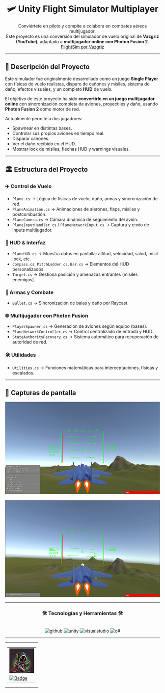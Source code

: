 <div>
  
<div align="center">

# 🛩️ Unity Flight Simulator Multiplayer

Conviértete en piloto y compite o colabora en combates aéreos multijugador.  
Este proyecto es una conversión del simulador de vuelo original de **Vazgriz (YouTube)**, adaptado a **multijugador online con Photon Fusion 2**.</br>
[FlightSim por Vazgriz](https://github.com/vazgriz/FlightSim)

</div>

---

## 📌 Descripción del Proyecto

Este simulador fue originalmente desarrollado como un juego **Single Player** con físicas de vuelo realistas, disparo de cañones y misiles, sistema de daño, efectos visuales, y un completo **HUD** de vuelo.

El objetivo de este proyecto ha sido **convertirlo en un juego multijugador online** con sincronización completa de aviones, proyectiles y daño, usando **Photon Fusion 2** como motor de red.

Actualmente permite a dos jugadores:

- Spawnear en distintas bases.
- Controlar sus propios aviones en tiempo real.
- Disparar cañones.
- Ver el daño recibido en el HUD.
- Mostrar lock de misiles, flechas HUD y warnings visuales.

---

## 🏛 Estructura del Proyecto

### ✈️ Control de Vuelo
- `Plane.cs` → Lógica de físicas de vuelo, daño, armas y sincronización de red.
- `PlaneAnimation.cs` → Animaciones de alerones, flaps, misiles y postcombustión.
- `PlaneCamera.cs` → Cámara dinámica de seguimiento del avión.
- `PlaneInputHandler.cs` / `PlaneNetworkInput.cs` → Captura y envío de inputs multijugador.

### 🧠 HUD & Interfaz
- `PlaneHUD.cs` → Muestra datos en pantalla: altitud, velocidad, salud, misil lock, etc.
- `Compass.cs`, `PitchLadder.cs`, `Bar.cs` → Elementos del HUD personalizados.
- `Target.cs` → Gestiona posición y amenazas entrantes (misiles enemigos).

### 🔫 Armas y Combate
- `Bullet.cs` → Sincronización de balas y daño por Raycast.

### 🌐 Multijugador con Photon Fusion
- `PlayerSpawner.cs` → Generación de aviones según equipo (bases).
- `PlaneNetworkController.cs` → Control centralizado de entrada y HUD.
- `StateAuthorityRecovery.cs` → Sistema automático para recuperación de autoridad de red.

### 🛠️ Utilidades
- `Utilities.cs` → Funciones matemáticas para interceptaciones, físicas y escalados.

---

## 📸 Capturas de pantalla

<p align="center">
  <img src="docs/screenshot_1.png" width="600" /><br/><br/>
  <img src="docs/screenshot_2.png" width="600" />
</p>

<div align="center">
  
---

### 🛠️ Tecnologías y Herramientas 🛠️

</br>

<img alt="github" src="https://user-images.githubusercontent.com/25181517/192108374-8da61ba1-99ec-41d7-80b8-fb2f7c0a4948.png" width="80"/>  
<img alt="unity" src="https://raw.githubusercontent.com/marwin1991/profile-technology-icons/refs/heads/main/icons/unity.png" width="80"/>
<img alt="visualstudio" src="https://images.icon-icons.com/112/PNG/512/visual_studio_18908.png" width="80"/>
<img alt="c#" src="https://raw.githubusercontent.com/marwin1991/profile-technology-icons/refs/heads/main/icons/c%23.png" width="80"/>
<br>

</div>

---

<table align="center">
  <tr>
    <td>
      <table align="center">
        <tr>
          <td align="center">
            <a href="https://github.com/LeanEmanuel">
              <img src="https://github.com/LeanEmanuel/Images/blob/main/Leandro.png" alt="Mini Leandro" width="80">
            </a>
          </td>
        </tr>
        <tr>
          <td>
            <a href="https://github.com/LeanEmanuel">
              <img src="https://img.shields.io/badge/LeanEmanuel-Git?style=flat&logo=github&logoColor=white&labelColor=black&color=50e520&label=GitHub" alt="Badge">
            </a>
          </td>
        </tr>
    </td>
  </tr>
</table>

</div>
